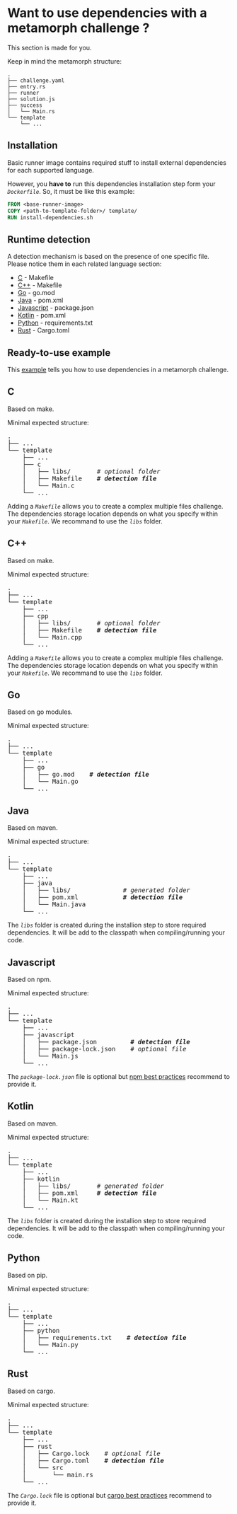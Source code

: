 # Want to use dependencies with a metamorph challenge ?

This section is made for you.

Keep in mind the metamorph structure:
```
.
├── challenge.yaml
├── entry.rs
├── runner
├── solution.js
├── success
│   └── Main.rs
└── template
    └── ...
```

## Installation

Basic runner image contains required stuff to install external dependencies for each supported language.

However, you __have to__ run this dependencies installation step form your *`Dockerfile`*.  So, it must be like this example:
```dockerfile
FROM <base-runner-image>
COPY <path-to-template-folder>/ template/
RUN install-dependencies.sh
```

## Runtime detection

A detection mechanism is based on the presence of one specific file.<br>
Please notice them in each related language section:

* [C](#c) - Makefile
* [C++](#c++) - Makefile
* [Go](#go) - go.mod
* [Java](#java) - pom.xml
* [Javascript](#javascript) - package.json
* [Kotlin](#kotlin) - pom.xml
* [Python](#python) - requirements.txt
* [Rust](#rust) - Cargo.toml


<!---------- Archive ---------->
## Ready-to-use example
This [example](https://github.com/deadlock-resources/challenge-examples/example/metamorph_using_dependencies) tells you how to use dependencies in a metamorph challenge.


<!---------- C ---------->
## C
Based on make.

Minimal expected structure:
<pre>
.
├── ...
└── template
    ├── ...
    ├── c
    │   ├── libs/       <i># optional folder</i>
    │   ├── Makefile    <b><i># detection file</i></b>
    │   └── Main.c
    └── ...
</pre>

Adding a *`Makefile`* allows you to create a complex multiple files challenge. The dependencies storage location depends on what you specify within your *`Makefile`*. We recommand to use the *`libs`* folder.


<!---------- CPP ---------->
## C++
Based on make.

Minimal expected structure:
<pre>
.
├── ...
└── template
    ├── ...
    ├── cpp
    │   ├── libs/       <i># optional folder</i>
    │   ├── Makefile    <b><i># detection file</i></b>
    │   └── Main.cpp
    └── ...
</pre>

Adding a *`Makefile`* allows you to create a complex multiple files challenge. The dependencies storage location depends on what you specify within your *`Makefile`*. We recommand to use the *`libs`* folder.


<!---------- GO ---------->
## Go
Based on go modules.

Minimal expected structure:
<pre>
.
├── ...
└── template
    ├── ...
    ├── go
    │   ├── go.mod    <b><i># detection file</i></b>
    │   └── Main.go
    └── ...
</pre>


<!---------- JAVA ---------->
## Java
Based on maven.

Minimal expected structure:
<pre>
.
├── ...
└── template
    ├── ...
    ├── java
    │   ├── libs/              <i># generated folder</i>
    │   ├── pom.xml            <b><i># detection file</i></b>
    │   └── Main.java
    └── ...
</pre>

The *`libs`* folder is created during the installion step to store required dependencies. It will be add to the classpath when compiling/running your code.


<!---------- JAVASCRIPT ---------->
## Javascript
Based on npm.

Minimal expected structure:
<pre>
.
├── ...
└── template
    ├── ...
    ├── javascript
    │   ├── package.json         <b><i># detection file</i></b>
    │   ├── package-lock.json    <i># optional file</i>
    │   └── Main.js
    └── ...
</pre>

The *`package-lock.json`* file is optional but [npm best practices](https://docs.npmjs.com/configuring-npm/package-lock-json.html) recommend to provide it.


<!---------- KOTLIN ---------->
## Kotlin
Based on maven.

Minimal expected structure:
<pre>
.
├── ...
└── template
    ├── ...
    ├── kotlin
    │   ├── libs/       <i># generated folder</i>
    │   ├── pom.xml     <b><i># detection file</i></b>
    │   └── Main.kt
    └── ...
</pre>

The *`libs`* folder is created during the installion step to store required dependencies. It will be add to the classpath when compiling/running your code.


<!---------- PYTHON ---------->
## Python
Based on pip.

Minimal expected structure:
<pre>
.
├── ...
└── template
    ├── ...
    ├── python
    │   ├── requirements.txt    <b><i># detection file</i></b>
    │   └── Main.py
    └── ...
</pre>


<!---------- RUST ---------->
## Rust
Based on cargo.

Minimal expected structure:
<pre>
.
├── ...
└── template
    ├── ...
    ├── rust
    │   ├── Cargo.lock    <i># optional file</i>
    │   ├── Cargo.toml    <b><i># detection file</i></b>
    │   └── src
    │       └── main.rs
    └── ...
</pre>

The *`Cargo.lock`* file is optional but [cargo best practices](https://doc.rust-lang.org/cargo/guide/cargo-toml-vs-cargo-lock.html) recommend to provide it.
